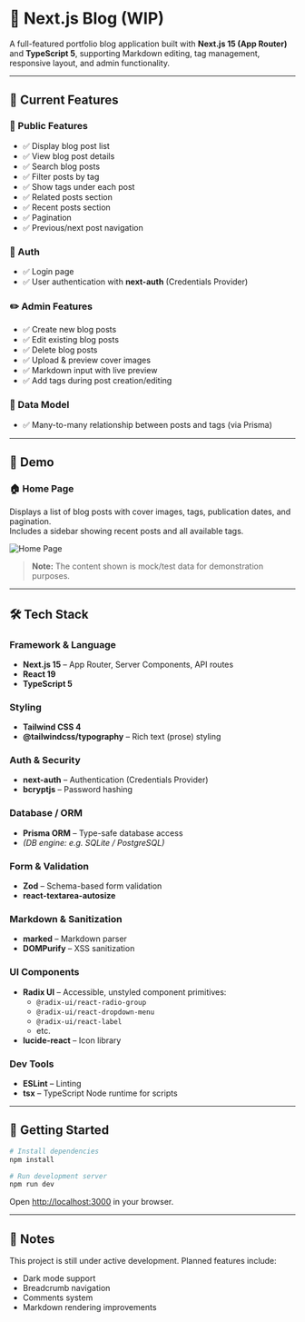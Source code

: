 # 🚀 Next.js Blog (WIP)

A full-featured portfolio blog application built with **Next.js 15 (App Router)** and **TypeScript 5**, supporting Markdown editing, tag management, responsive layout, and admin functionality.

---

## 🚧 Current Features

### 📰 Public Features

- ✅ Display blog post list
- ✅ View blog post details
- ✅ Search blog posts
- ✅ Filter posts by tag
- ✅ Show tags under each post
- ✅ Related posts section
- ✅ Recent posts section
- ✅ Pagination
- ✅ Previous/next post navigation

### 🔐 Auth

- ✅ Login page
- ✅ User authentication with **next-auth** (Credentials Provider)

### ✏️ Admin Features

- ✅ Create new blog posts
- ✅ Edit existing blog posts
- ✅ Delete blog posts
- ✅ Upload & preview cover images
- ✅ Markdown input with live preview
- ✅ Add tags during post creation/editing

### 🧠 Data Model

- ✅ Many-to-many relationship between posts and tags (via Prisma)

---

## 📸 Demo

### 🏠 Home Page

Displays a list of blog posts with cover images, tags, publication dates, and pagination.  
Includes a sidebar showing recent posts and all available tags.

![Home Page](https://i.imgur.com/2Nhgbph.jpeg)

> **Note:** The content shown is mock/test data for demonstration purposes.

---

## 🛠️ Tech Stack

### Framework & Language

- **Next.js 15** – App Router, Server Components, API routes
- **React 19**
- **TypeScript 5**

### Styling

- **Tailwind CSS 4**
- **@tailwindcss/typography** – Rich text (prose) styling

### Auth & Security

- **next-auth** – Authentication (Credentials Provider)
- **bcryptjs** – Password hashing

### Database / ORM

- **Prisma ORM** – Type-safe database access
- _(DB engine: e.g. SQLite / PostgreSQL)_

### Form & Validation

- **Zod** – Schema-based form validation
- **react-textarea-autosize**

### Markdown & Sanitization

- **marked** – Markdown parser
- **DOMPurify** – XSS sanitization

### UI Components

- **Radix UI** – Accessible, unstyled component primitives:
  - `@radix-ui/react-radio-group`
  - `@radix-ui/react-dropdown-menu`
  - `@radix-ui/react-label`
  - etc.
- **lucide-react** – Icon library

### Dev Tools

- **ESLint** – Linting
- **tsx** – TypeScript Node runtime for scripts

---

## 🚀 Getting Started

```bash
# Install dependencies
npm install

# Run development server
npm run dev
```

Open [http://localhost:3000](http://localhost:3000) in your browser.

---

## 📌 Notes

This project is still under active development. Planned features include:

- Dark mode support
- Breadcrumb navigation
- Comments system
- Markdown rendering improvements
